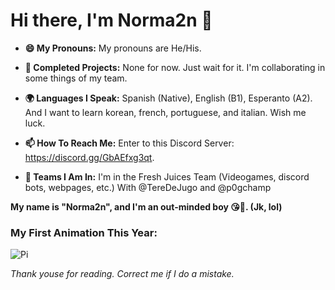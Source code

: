 # Hi there, I'm Norma2n 👋

- **😄 My Pronouns:** My pronouns are He/His.

- **👾 Completed Projects:** None for now. Just wait for it. I'm collaborating in some things of my team.

- **🌍 Languages I Speak:** Spanish (Native), English (B1), Esperanto (A2). And I want to learn korean, french, portuguese, and italian. Wish me luck.

- **📫 How To Reach Me:** Enter to this Discord Server: https://discord.gg/GbAEfxg3qt.

- **🥞 Teams I Am In:** I'm in the Fresh Juices Team (Videogames, discord bots, webpages, etc.) With @TereDeJugo and @p0gchamp

**My name is "Norma2n", and I'm an out-minded boy 😘🥰. (Jk, lol)**

### My First Animation This Year:

![Pi](https://user-images.githubusercontent.com/82099883/113895594-bdc6ba80-978e-11eb-9194-c2bb4497e97e.gif)


*Thank youse for reading. Correct me if I do a mistake.*
